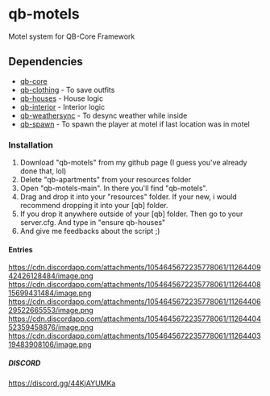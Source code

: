 # qb-motels

Motel system for QB-Core Framework 



## Dependencies
- [qb-core](https://github.com/qbcore-framework/qb-core)
- [qb-clothing](https://github.com/qbcore-framework/qb-clothing) - To save outfits
- [qb-houses](https://github.com/qbcore-framework/qb-houses) - House logic
- [qb-interior](https://github.com/qbcore-framework/qb-interior) - Interior logic
- [qb-weathersync](https://github.com/qbcore-framework/qb-weathersync) - To desync weather while inside
- [qb-spawn](https://github.com/qbcore-framework/qb-spawn) - To spawn the player at motel if last location was in motel



### Installation

1. Download "qb-motels" from my github page (I guess you've already done that, lol)
2. Delete "qb-apartments" from your resources folder
3. Open "qb-motels-main". In there you'll find "qb-motels".
4. Drag and drop it into your "resources" folder. If your new, i would recommend dropping it into your [qb] folder.
5. If you drop it anywhere outside of your [qb] folder. Then go to your server.cfg. And type in "ensure qb-houses"
6. And give me feedbacks about the script ;)


#### Entries

https://cdn.discordapp.com/attachments/1054645672235778061/1126440942426128484/image.png
https://cdn.discordapp.com/attachments/1054645672235778061/1126440815699431484/image.png
https://cdn.discordapp.com/attachments/1054645672235778061/1126440629522665553/image.png
https://cdn.discordapp.com/attachments/1054645672235778061/1126440452359458876/image.png
https://cdn.discordapp.com/attachments/1054645672235778061/1126440319483908106/image.png




##### DISCORD


https://discord.gg/44KjAYUMKa
